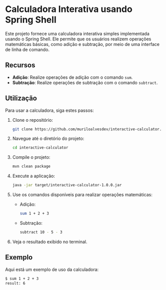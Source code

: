 # Calculadora Interativa usando Spring Shell

Este projeto fornece uma calculadora interativa simples implementada usando o Spring Shell. Ele permite que os usuários realizem operações matemáticas básicas, como adição e subtração, por meio de uma interface de linha de comando.

## Recursos

- **Adição**: Realize operações de adição com o comando `sum`.
- **Subtração**: Realize operações de subtração com o comando `subtract`.

## Utilização

Para usar a calculadora, siga estes passos:

1. Clone o repositório:

    ```bash
    git clone https://github.com/muriloalvesdev/interactive-calculator.git
    ```

2. Navegue até o diretório do projeto:

    ```bash
    cd interactive-calculator 
    ```

3. Compile o projeto:

    ```bash
    mvn clean package
    ```

4. Execute a aplicação:

    ```bash
    java -jar target/interactive-calculator-1.0.0.jar
    ```

5. Use os comandos disponíveis para realizar operações matemáticas:

    - Adição:

        ```bash
        sum 1 + 2 + 3
        ```

    - Subtração:

        ```bash
        subtract 10 - 5 - 3
        ```

6. Veja o resultado exibido no terminal.

## Exemplo

Aqui está um exemplo de uso da calculadora:

```bash
$ sum 1 + 2 + 3
result: 6
